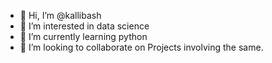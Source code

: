 - 👋 Hi, I’m @kallibash
- 👀 I’m interested in data science
- 🌱 I’m currently learning python
- 💞️ I’m looking to collaborate on Projects involving the same.


<!---
kallibash/kallibash is a ✨ special ✨ repository because its `README.md` (this file) appears on your GitHub profile.
You can click the Preview link to take a look at your changes.
--->
